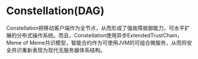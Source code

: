 # 

# Constellation(DAG)

Constellation把移动客户端作为全节点，从而形成了强故障抵御能力，可水平扩展的分布式操作系统。而且，Constellation使用异步ExtendedTrustChain，Meme of Meme共识模型，智能合约作为可使用JVM的可组合微服务，从而将安全共识重新表现为现代无服务器体系结构。


